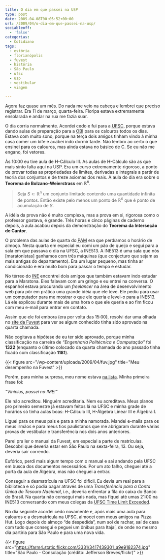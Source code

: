 ```yaml
---
title: O dia em que passei na USP
type: post
date: 2009-04-08T00:05:52+00:00
url: /2009/04/o-dia-em-que-passei-na-usp/
sociableoff:
  - 'false'
categorias:
  - Cotidiano
tags:
  - estória
  - florianópolis
  - fuvest
  - história
  - São Paulo
  - ufsc
  - usp
  - vestibular
  - viagem

---
```

Agora faz quase um mês. Do nada me veio na cabeça e lembrei que preciso registrar. Era 11 de março, quarta-feira. Floripa estava extremamente ensolarada e andar na rua me fazia suar.

O dia corria normalmente. Acordei cedo e fui para a <acronym title="Universidade Federal de Santa Catarina">UFSC</acronym>, porque estava dando aulas de preparação para a <acronym title="Olimpíada Brasileira de Informática">OBI</acronym> para os calouros todos os dias. Estava com muito sono, porque na terça dois amigos tinham vindo à minha casa comer um bife e acabei indo dormir tarde. Não lembro ao certo o que ensinei para os calouros, mas ainda estava no básico de C. Se eu não me engano, foi vetores.

Às 10:00 eu tive aula de H-Cálculo III. As aulas de H-Cálculo são as que mais sinto falta aqui na USP. Era um curso extremamente rigoroso, a ponto de provar todas as propriedades de limites, derivadas e integrais a partir de teoria dos conjuntos e de treze axiomas dos reais. A aula do dia era sobre o **Teorema de Bolzano-Weierstrass** em $\mathbb{R}^n$.

> Seja $S \subset \mathbb{R}^n$ um conjunto limitado contendo uma quantidade infinita de pontos. Então existe pelo menos um ponto de $\mathbb{R}^n$ que é ponto de acumulação de $S$.

A idéia da prova não é muito complexa, mas a prova em si, rigorosa como o professor gostava, é grande. Três horas e cinco páginas de caderno depois, a aula acabou depois da demonstração do **Teorema da Interseção de Cantor**.

O problema das aulas de quarta do <acronym title="Programa Avançado de Matemática">PAM</acronym> era que perdíamos o horário de almoço. Nesta quarta em especial eu comi um pão de queijo e segui para a sala em que passava o dia na UFSC, a INE513. A INE513 é uma sala que nós [maratonistas] ganhamos com três máquinas (que conjecturo que sejam as mais antigas do departamento). Era um lugar pequeno, mas tinha ar condicionado e era muito bom para passar o tempo e estudar.

No térreo do <acronym title="Instituto de Informática e Estatística">INE</acronym> encontrei dois amigos que também estavam indo estudar para a Maratona. Eles falavam com um gringo e eu entrei na conversa. O espanhol estava procurando um _freelancer_ na área de desenvolvimento web para pôr em prática uma grande idéia que ele teve. Ele pediu para usar um computador para me mostrar o que ele queria e levei-o para a INE513. Lá ele explicou durante mais de uma hora o que ele queria e ao fim ficou com meu e-mail para entrar em contato.

Assim que ele foi embora (era por volta das 15:00), resolvi dar uma olhada no [site da Fuvest][1] para ver se algum conhecido tinha sido aprovado na quarta chamada.

Não cogitava a hipótese de eu ter sido aprovado, porque minha classificação na carreira de _“Engenharia Politécnica e Computação”_ foi **1322** (enquanto o último colocado da quarta chamada do ano passado tinha ficado com classificação **1181**).

{{< figure src="/wp-content/uploads/2009/04/fuv.jpg" title="Meu desempenho na Fuvest" >}}

Porém, para minha surpresa, meu nome estava [na lista][3]. Minha primeira frase foi:

_“Vinícius, passei no IME!”_

Ele não acreditou. Ninguém acreditaria. Nem eu acreditava. Meus planos pro primeiro semestre já estavam feitos lá na UFSC e minha grade de horários só tinha aulas boas: H-Cálculo III, H-Álgebra Linear III e Álgebra I.

Liguei para os meus pais e para a minha namorada. Mandei e-mails para os meus irmãos e para meus tios paulistanos que me abrigaram durante várias provas de vestibular e transferência nos dois anos anteriores.

Parei pra ler o manual da Fuvest, em especial a parte de matrículas. Descobri que deveria estar em São Paulo na sexta-feira, 13. Ou seja, deveria sair correndo.

Eufórico, perdi mais algum tempo com o manual e saí andando pela UFSC em busca dos documentos necessários. Por um ato falho, cheguei até a porta da aula de Álgebra, mas não cheguei a entrar.

Conseguir a desmatrícula na UFSC foi difícil. Eu devia um real para a biblioteca e só podia pagar através de uma _Transferência para a Conta Única do Tesouro Nacional_, i.e., deveria enfrentar a fila do caixa do Banco do Brasil. Na quarta não consegui mais nada, mas fiquei até umas 21:00 na INE513 conversando com meus colegas da [UFSC Time Limit Exceeded][4].

No dia seguinte acordei cedo novamente e, após mais uma aula para calouros e a desmatrícula na UFSC, almocei com meus amigos na Pizza Hut. Logo depois do almoço “de despedida”, num sol de rachar, saí de casa com tudo que consegui e peguei um ônibus para Itajaí, de onde no mesmo dia partiria para São Paulo e para uma nova vida.

{{< figure src="https://farm4.static.flickr.com/3331/3417439301_a9e9182374.jpg" title="São Paulo - Consolação (crédito: Jefferson Breves/flickr)" >}}

 [1]: http://www.fuvest.br/
 [3]: http://www.fuvest.br/vest2009/chamada4/62389409.stm
 [4]: http://maratona.ime.usp.br/resultados08/

